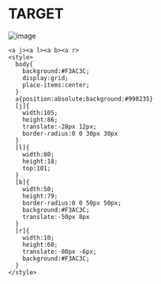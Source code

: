 # TARGET

![image](https://github.com/user-attachments/assets/e3396513-c560-42cb-a3aa-75c0fd86f9f0)

```
<a j><a l><a b><a r>
<style>
  body{
    background:#F3AC3C;
    display:grid;
    place-items:center;
  }
  a{position:absolute;background:#998235}
  [j]{
    width:105;
    height:86;
    translate:-28px 12px;
    border-radius:0 0 30px 30px
  }
  [l]{
    width:80;
    height:18;
    top:101;
  }
  [b]{
    width:50;
    height:79;
    border-radius:0 0 50px 50px;
    background:#F3AC3C;
    translate:-50px 8px
  }
  [r]{
    width:10;
    height:60;
    translate:-80px -6px;
    background:#F3AC3C;
  }
</style>
```
